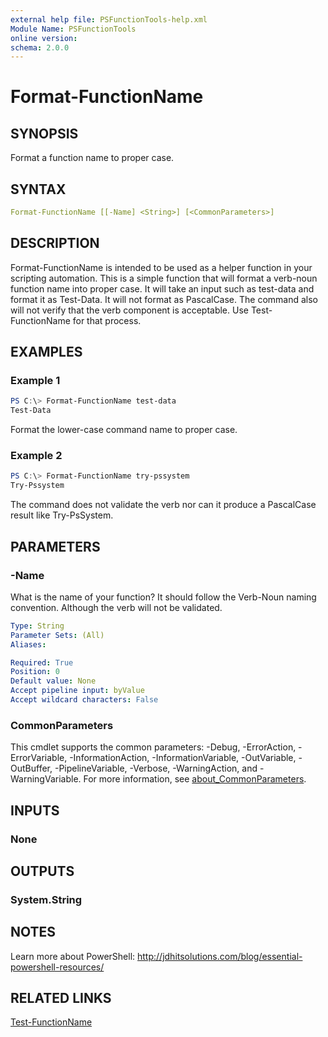 ```yaml
---
external help file: PSFunctionTools-help.xml
Module Name: PSFunctionTools
online version:
schema: 2.0.0
---
```


# Format-FunctionName

## SYNOPSIS

Format a function name to proper case.

## SYNTAX

```yaml
Format-FunctionName [[-Name] <String>] [<CommonParameters>]
```

## DESCRIPTION

Format-FunctionName is intended to be used as a helper function in your scripting automation. This is a simple function that will format a verb-noun function name into proper case. It will take an input such as test-data and format it as Test-Data. It will not format as PascalCase. The command also will not verify that the verb component is acceptable. Use Test-FunctionName for that process.

## EXAMPLES

### Example 1

```powershell
PS C:\> Format-FunctionName test-data
Test-Data
```

Format the lower-case command name to proper case.

### Example 2

```powershell
PS C:\> Format-FunctionName try-pssystem
Try-Pssystem
```

The command does not validate the verb nor can it produce a PascalCase result like Try-PsSystem.

## PARAMETERS

### -Name

What is the name of your function? It should follow the Verb-Noun naming convention. Although the verb will not be validated.

```yaml
Type: String
Parameter Sets: (All)
Aliases:

Required: True
Position: 0
Default value: None
Accept pipeline input: byValue
Accept wildcard characters: False
```

### CommonParameters

This cmdlet supports the common parameters: -Debug, -ErrorAction, -ErrorVariable, -InformationAction, -InformationVariable, -OutVariable, -OutBuffer, -PipelineVariable, -Verbose, -WarningAction, and -WarningVariable. For more information, see [about_CommonParameters](http://go.microsoft.com/fwlink/?LinkID=113216).

## INPUTS

### None

## OUTPUTS

### System.String

## NOTES

Learn more about PowerShell: http://jdhitsolutions.com/blog/essential-powershell-resources/

## RELATED LINKS

[Test-FunctionName](Test-FunctionName.md)
